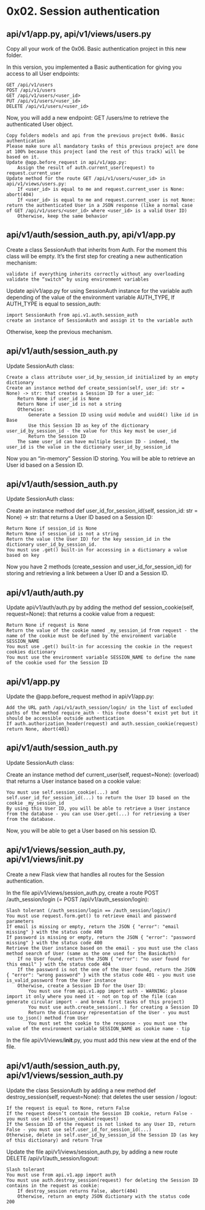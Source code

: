 # 0x02. Session authentication
## api/v1/app.py, api/v1/views/users.py
Copy all your work of the 0x06. Basic authentication project in this new folder.

In this version, you implemented a Basic authentication for giving you access to all User endpoints:

    GET /api/v1/users
    POST /api/v1/users
    GET /api/v1/users/<user_id>
    PUT /api/v1/users/<user_id>
    DELETE /api/v1/users/<user_id>

Now, you will add a new endpoint: GET /users/me to retrieve the authenticated User object.

    Copy folders models and api from the previous project 0x06. Basic authentication
    Please make sure all mandatory tasks of this previous project are done at 100% because this project (and the rest of this track) will be based on it.
    Update @app.before_request in api/v1/app.py:
        Assign the result of auth.current_user(request) to request.current_user
    Update method for the route GET /api/v1/users/<user_id> in api/v1/views/users.py:
        If <user_id> is equal to me and request.current_user is None: abort(404)
        If <user_id> is equal to me and request.current_user is not None: return the authenticated User in a JSON response (like a normal case of GET /api/v1/users/<user_id> where <user_id> is a valid User ID)
        Otherwise, keep the same behavior

## api/v1/auth/session_auth.py, api/v1/app.py
Create a class SessionAuth that inherits from Auth. For the moment this class will be empty. It’s the first step for creating a new authentication mechanism:

    validate if everything inherits correctly without any overloading
    validate the “switch” by using environment variables

Update api/v1/app.py for using SessionAuth instance for the variable auth depending of the value of the environment variable AUTH_TYPE, If AUTH_TYPE is equal to session_auth:

    import SessionAuth from api.v1.auth.session_auth
    create an instance of SessionAuth and assign it to the variable auth

Otherwise, keep the previous mechanism.

## api/v1/auth/session_auth.py
Update SessionAuth class:

    Create a class attribute user_id_by_session_id initialized by an empty dictionary
    Create an instance method def create_session(self, user_id: str = None) -> str: that creates a Session ID for a user_id:
        Return None if user_id is None
        Return None if user_id is not a string
        Otherwise:
            Generate a Session ID using uuid module and uuid4() like id in Base
            Use this Session ID as key of the dictionary user_id_by_session_id - the value for this key must be user_id
            Return the Session ID
        The same user_id can have multiple Session ID - indeed, the user_id is the value in the dictionary user_id_by_session_id

Now you an “in-memory” Session ID storing. You will be able to retrieve an User id based on a Session ID.

## api/v1/auth/session_auth.py
Update SessionAuth class:

Create an instance method def user_id_for_session_id(self, session_id: str = None) -> str: that returns a User ID based on a Session ID:

    Return None if session_id is None
    Return None if session_id is not a string
    Return the value (the User ID) for the key session_id in the dictionary user_id_by_session_id.
    You must use .get() built-in for accessing in a dictionary a value based on key

Now you have 2 methods (create_session and user_id_for_session_id) for storing and retrieving a link between a User ID and a Session ID.

## api/v1/auth/auth.py
Update api/v1/auth/auth.py by adding the method def session_cookie(self, request=None): that returns a cookie value from a request:

    Return None if request is None
    Return the value of the cookie named _my_session_id from request - the name of the cookie must be defined by the environment variable SESSION_NAME
    You must use .get() built-in for accessing the cookie in the request cookies dictionary
    You must use the environment variable SESSION_NAME to define the name of the cookie used for the Session ID

## api/v1/app.py
Update the @app.before_request method in api/v1/app.py:

    Add the URL path /api/v1/auth_session/login/ in the list of excluded paths of the method require_auth - this route doesn’t exist yet but it should be accessible outside authentication
    If auth.authorization_header(request) and auth.session_cookie(request) return None, abort(401)

## api/v1/auth/session_auth.py
Update SessionAuth class:

Create an instance method def current_user(self, request=None): (overload) that returns a User instance based on a cookie value:

    You must use self.session_cookie(...) and self.user_id_for_session_id(...) to return the User ID based on the cookie _my_session_id
    By using this User ID, you will be able to retrieve a User instance from the database - you can use User.get(...) for retrieving a User from the database.

Now, you will be able to get a User based on his session ID.

## api/v1/views/session_auth.py, api/v1/views/__init__.py
Create a new Flask view that handles all routes for the Session authentication.

In the file api/v1/views/session_auth.py, create a route POST /auth_session/login (= POST /api/v1/auth_session/login):

    Slash tolerant (/auth_session/login == /auth_session/login/)
    You must use request.form.get() to retrieve email and password parameters
    If email is missing or empty, return the JSON { "error": "email missing" } with the status code 400
    If password is missing or empty, return the JSON { "error": "password missing" } with the status code 400
    Retrieve the User instance based on the email - you must use the class method search of User (same as the one used for the BasicAuth)
        If no User found, return the JSON { "error": "no user found for this email" } with the status code 404
        If the password is not the one of the User found, return the JSON { "error": "wrong password" } with the status code 401 - you must use is_valid_password from the User instance
        Otherwise, create a Session ID for the User ID:
            You must use from api.v1.app import auth - WARNING: please import it only where you need it - not on top of the file (can generate circular import - and break first tasks of this project)
            You must use auth.create_session(..) for creating a Session ID
            Return the dictionary representation of the User - you must use to_json() method from User
            You must set the cookie to the response - you must use the value of the environment variable SESSION_NAME as cookie name - tip

In the file api/v1/views/__init__.py, you must add this new view at the end of the file.

## api/v1/auth/session_auth.py, api/v1/views/session_auth.py
Update the class SessionAuth by adding a new method def destroy_session(self, request=None): that deletes the user session / logout:

    If the request is equal to None, return False
    If the request doesn’t contain the Session ID cookie, return False - you must use self.session_cookie(request)
    If the Session ID of the request is not linked to any User ID, return False - you must use self.user_id_for_session_id(...)
    Otherwise, delete in self.user_id_by_session_id the Session ID (as key of this dictionary) and return True

Update the file api/v1/views/session_auth.py, by adding a new route DELETE /api/v1/auth_session/logout:

    Slash tolerant
    You must use from api.v1.app import auth
    You must use auth.destroy_session(request) for deleting the Session ID contains in the request as cookie:
        If destroy_session returns False, abort(404)
        Otherwise, return an empty JSON dictionary with the status code 200
